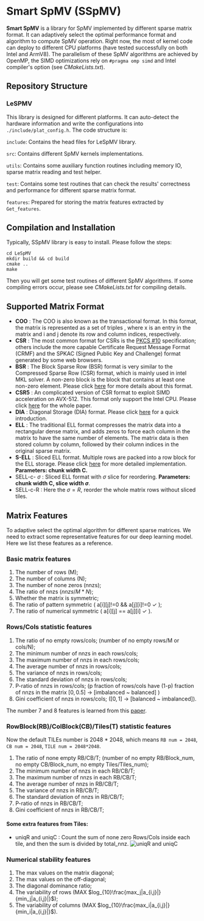 # Smart SpMV (SSpMV)
**Smart SpMV** is a library for SpMV implemented by different sparse matrix format.
It can adaptively select the optimal performance format and algorithm to compute SpMV operation.
Right now, the most of kernel code can deploy to different CPU platforms (have tested successfully on both Intel and ArmV8).
The parallelism of these SpMV algorithms are achieved by OpenMP, the SIMD optimizations rely on `#pragma omp simd` and Intel compiler's option (see *CMakeLists.txt*).

## Repository Structure


### LeSPMV
This library is designed for different platforms. It can auto-detect the hardware information and write the configurations into `./include/plat_config.h`. The code structure is:

`include`: Contains the head files for LeSpMV library. 

`src`: Contains different SpMV kernels implementations.

`utils`: Contains some auxiliary function routines including memory IO, sparse matrix reading and test helper.

`test`: Contains some test routines that can check the results' correctness and performance for different sparse matrix format.

`features`: Prepared for storing the matrix features extracted by `Get_features`.

## Compilation and Installation
Typically, SSpMV library is easy to install. Please follow the steps:
```
cd LeSpMV
mkdir build && cd build
cmake ..
make
```
Then you will get some test routines of different SpMV algorithms. If some compiling errors occur, please see *CMakeLists.txt* for compiling details.

## Supported Matrix Format
- **COO** : The COO is also known as the transactional format. In this format, the matrix is represented as a set of triples , where x is an entry in the matrix and i and j denote its row and column indices, respectively.
- **CSR** : The most common format for CSRs is the [PKCS #10](https://en.wikipedia.org/wiki/Certificate_signing_request) specification; others include the more capable Certificate Request Message Format (CRMF) and the SPKAC (Signed Public Key and Challenge) format generated by some web browsers.
- **BSR** : The Block Sparse Row (BSR) format is very similar to the Compressed Sparse Row (CSR) format, which is mainly used in intel MKL solver. A non-zero block is the block that contains at least one non-zero element. Please click [here](http://z-s.xyz/2019/04/20/Block-Compressed-Sparse-Row-BSR-Matrix-Format/) for more details about this format.
- **CSR5** : An complicated version of CSR format to exploit SIMD acceleration on AVX-512. This format only support the Intel CPU. Please click [here](https://arxiv.org/abs/1503.05032) for the whole paper.
- **DIA** : Diagonal Storage (DIA) format. Please click [here](https://phys.libretexts.org/Bookshelves/Mathematical_Physics_and_Pedagogy/Computational_Physics_(Chong)/08%3A_Sparse_Matrices/8.02%3A_Sparse_Matrix_Formats) for a quick introduction.
- **ELL** : The traditional ELL format compresses the matrix data into a rectangular dense matrix, and adds zeros to force each column in the matrix to have the same number of elements. The matrix data is then stored column by column, followed by their column indices in the original sparse matrix.
- **S-ELL** : Sliced ELL format. Multiple rows are packed into a row block for the ELL storage. Please click [here](https://library.eecs.utk.edu/storage/files/ut-eecs-14-727.pdf) for more detailed implementation. **Parameters: chunk width C.**
- SELL-c- $\sigma$ : Sliced ELL format with $\sigma$ slice for reordering. **Parameters: chunk width C, slice width $\sigma$**.
- SELL-c-R : Here the $\sigma=R$, reorder the whole matrix rows without sliced tiles.

## Matrix Features
To adaptive select the optimal algorithm for different sparse matrices. We need to extract some representative features for our deep learning model. Here we list these features as a reference.
### Basic matrix features
1. The number of rows (M);
2. The number of columns (N);
3. The number of none zeros (nnzs);
4. The ratio of nnzs ($nnzs/M*N$);
5. Whether the matrix is symmetric;
6. The ratio of pattern symmetric ( a[i][j]!=0 && a[j][i]!=0 &check; );
7. The ratio of numerical symmetric ( a[i][j] == a[j][i] &check; ).

### Rows/Cols statistic features
1. The ratio of no empty rows/cols; (number of no empty rows/M or cols/N);
2. The minimum number of nnzs in each rows/cols;
3. The maximum number of nnzs in each rows/cols;
4. The average number of nnzs in rows/cols;
5. The variance of nnzs in rows/cols;
6. The standard deviation of nnzs in rows/cols;
7. P-ratio of nnzs in rows/cols; (p fraction of rows/cols have (1-p) fraction of nnzs in the matrix $[0, 0.5]$ -> [imbalanced ~ balanced] )
8. Gini coefficient of nnzs in rows/cols; ($[0, 1]$ -> [balanced ~ imbalanced]).

The number 7 and 8 features is learned from this [paper](https://dl.acm.org/doi/abs/10.1145/3572848.3577506).

### RowBlock(RB)/ColBlock(CB)/Tiles(T) statistic features
Now the default TILEs number is 2048 * 2048, which means `RB num = 2048`, `CB num = 2048`, `TILE num = 2048*2048`.
1. The ratio of none empty RB/CB/T; (number of no empty RB/Block_num, no empty CB/Block_num, no empty Tiles/Tiles_num);
2. The minimum number of nnzs in each RB/CB/T;
3. The maximum number of nnzs in each RB/CB/T;
4. The average number of nnzs in RB/CB/T;
5. The variance of nnzs in RB/CB/T;
6. The standard deviation of nnzs in RB/CB/T;
7. P-ratio of nnzs in RB/CB/T; 
8. Gini coefficient of nnzs in RB/CB/T;

#### Some extra features from Tiles:
- uniqR and uniqC : Count the sum of none zero Rows/Cols inside each tile, and then the sum is divided by total_nnz.
![uniqR and uniqC](https://github.com/lsl036/SSpMV/tree/master/img-folder/uniqR-C.png)

### Numerical stability features
1. The max values on the matrix diagonal;
2. The max values on the off-diagonal;
3. The diagonal dominance ratio;
4. The variability of rows (MAX $log_{10}\frac{max_j|a_{i,j}|}{min_j|a_{i,j}|}$);
5. The variability of columns (MAX $log_{10}\frac{max_i|a_{i,j}|}{min_i|a_{i,j}|}$).